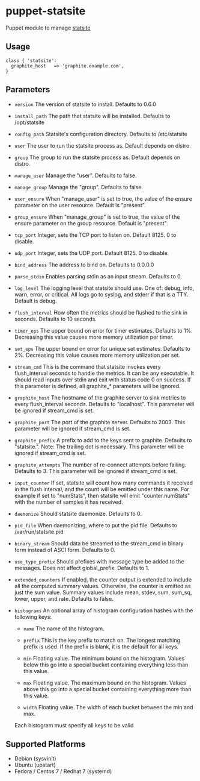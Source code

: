 # puppet-statsite

Puppet module to manage [statsite](https://github.com/armon/statsite)

## Usage

```puppet
class { 'statsite':
  graphite_host   => 'graphite.example.com',
}
```

## Parameters
- `version`
  The version of statsite to install. Defaults to 0.6.0

- `install_path`
  The path that statsite will be installed. Defaults to /opt/statsite

- `config_path`
  Statsite's configuration directory. Defaults to /etc/statsite

- `user`
  The user to run the statsite process as. Default depends on distro.

- `group`
  The group to run the statsite process as. Default depends on distro.

- `manage_user`
  Manage the "user". Defaults to false.

- `manage_group`
  Manage the "group". Defaults to false.

- `user_ensure`
  When "manage_user" is set to true, the value of the ensure parameter
  on the user resource. Default is "present".

- `group_ensure`
  When "manage_group" is set to true, the value of the ensure parameter
  on the group resource. Default is "present".

- `tcp_port`
  Integer, sets the TCP port to listen on. Default 8125. 0 to disable.

- `udp_port`
  Integer, sets the UDP port. Default 8125. 0 to disable.

- `bind_address`
  The address to bind on. Defaults to 0.0.0.0

- `parse_stdin`
  Enables parsing stdin as an input stream. Defaults to 0.

- `log_level`
  The logging level that statsite should use. One of: debug, info, warn,
  error, or critical. All logs go to syslog, and stderr if that is a TTY.
  Default is debug.

- `flush_interval`
  How often the metrics should be flushed to the sink in seconds.
  Defaults to 10 seconds.

- `timer_eps`
  The upper bound on error for timer estimates. Defaults to 1%.
  Decreasing this value causes more memory utilization per timer.

- `set_eps`
  The upper bound on error for unique set estimates. Defaults to 2%.
  Decreasing this value causes more memory utilization per set.

- `stream_cmd`
  This is the command that statsite invokes every flush_interval seconds
  to handle the metrics. It can be any executable. It should read inputs
  over stdin and exit with status code 0 on success. If this parameter is
  defined, all graphite_* parameters will be ignored.

- `graphite_host`
  The hostname of the graphite server to sink metrics to every
  flush_interval seconds. Defaults to "localhost". This parameter will be
  ignored if stream_cmd is set.

- `graphite_port`
  The port of the graphite server. Defaults to 2003. This parameter
  will be ignored if stream_cmd is set.

- `graphite_prefix`
  A prefix to add to the keys sent to graphite. Defaults to "statsite.".
  Note: The trailing dot is necessary. This parameter will be ignored if
  stream_cmd is set.

- `graphite_attempts`
  The number of re-connect attempts before failing. Defaults to 3. This
  parameter will be ignored if stream_cmd is set.

- `input_counter`
  If set, statsite will count how many commands it received in the flush
  interval, and the count will be emitted under this name. For example
  if set to "numStats", then statsite will emit "counter.numStats" with
  the number of samples it has received.

- `daemonize`
  Should statsite daemonize. Defaults to 0.

- `pid_file`
  When daemonizing, where to put the pid file. Defaults to
  /var/run/statsite.pid

- `binary_stream`
  Should data be streamed to the stream_cmd in binary form instead of
  ASCI form. Defaults to 0.

- `use_type_prefix`
  Should prefixes with message type be added to the messages. Does not
  affect global_prefix. Defaults to 1.

- `extended_counters`
  If enabled, the counter output is extended to include all the computed
  summary values. Otherwise, the counter is emitted as just the sum value.
  Summary values include mean, stdev, sum, sum_sq, lower, upper, and rate.
  Defaults to false.

- `histograms`
  An optional array of histogram configuration hashes with the following
  keys:

  - `name`
    The name of the histogram.

  - `prefix`
    This is the key prefix to match on. The longest matching prefix
    is used. If the prefix is blank, it is the default for all keys.

  - `min`
    Floating value. The minimum bound on the histogram. Values below
    this go into a special bucket containing everything less than
    this value.

  - `max`
    Floating value. The maximum bound on the histogram. Values above
    this go into a special bucket containing everything more than
    this value.

  - `width`
    Floating value. The width of each bucket between the min and max.

  Each histogram must specify all keys to be valid

## Supported Platforms
- Debian (sysvinit)
- Ubuntu (upstart)
- Fedora / Centos 7 / Redhat 7 (systemd)


